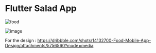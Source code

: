 # Flutter Salad App

![food](https://user-images.githubusercontent.com/23746859/93421725-7dd4de80-f8f5-11ea-8c99-85e2a58a0516.gif)

![image](https://user-images.githubusercontent.com/23746859/93421728-7f9ea200-f8f5-11ea-851f-8a9acadd095f.jpg)

For the design : https://dribbble.com/shots/14132700-Food-Mobile-App-Design/attachments/5756560?mode=media
